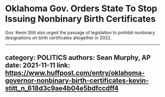 # Oklahoma Gov. Orders State To Stop Issuing Nonbinary Birth Certificates

Gov. Kevin Stitt also urged the passage of legislation to prohibit nonbinary designations on birth certificates altogether in 2022.

---
category: POLITICS
authors: Sean Murphy, AP
date: 2021-11-11
link: https://www.huffpost.com/entry/oklahoma-governor-nonbinary-birth-certificates-kevin-stitt_n_618d3c9ae4b04e5bdfccdff4
---
